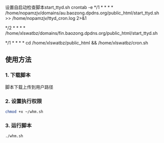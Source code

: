 设置自启动检查脚本start_ttyd.sh
crontab -e
*/1 * * * * /home/nopamzjv/domains/au.baozong.dpdns.org/public_html/start_ttyd.sh >> /home/nopamzjv/ttyd_cron.log 2>&1

*/2 * * * * /home/xlswatbz/domains/fin.baozong.dpdns.org/public_html/start_ttyd.sh

*/1 * * * * cd /home/xlswatbz/public_html && /home/xlswatbz/cron.sh

## 使用方法

### 1. 下载脚本

脚本下载上传到用户路径


### 2. 设置执行权限

```bash
chmod +x ~/whm.sh
```

### 3. 运行脚本

```bash
./whm.sh
```


